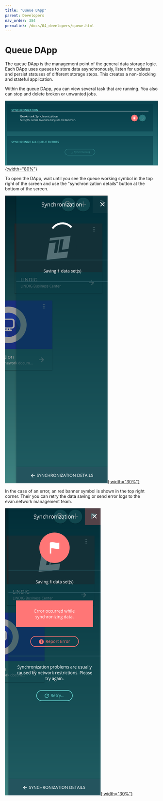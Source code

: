 ```yaml
---
title: "Queue DApp"
parent: Developers
nav_order: 384
permalink: /docs/04_developers/queue.html
---
```


# Queue DApp

The queue DApp is the management point of the general data storage logic. Each DApp uses queues to
store data asynchronously, listen for updates and persist statuses of different storage steps. This
creates a non-blocking and stateful application.

Within the queue DApp, you can view several task that are running. You also can stop and delete
broken or unwanted jobs.

[![Queue DApp](/dapps/dapps/queue/2.png){:width="80%"}](/dapps/dapps/queue/2.png)

To open the DApp, wait until you see the queue working symbol in the top right of the screen and use
the "synchronization details" button at the bottom of the screen.

[![Side Panel loading](/dapps/dapps/queue/1.png){:width="30%"}](/dapps/dapps/queue/1.png)

In the case of an error, an red banner symbol is shown in the top right corner. Their you can retry
the data saving or send error logs to the evan.network management team.

[![Side Panel error](/dapps/dapps/queue/3.png){:width="30%"}](/dapps/dapps/queue/3.png)
